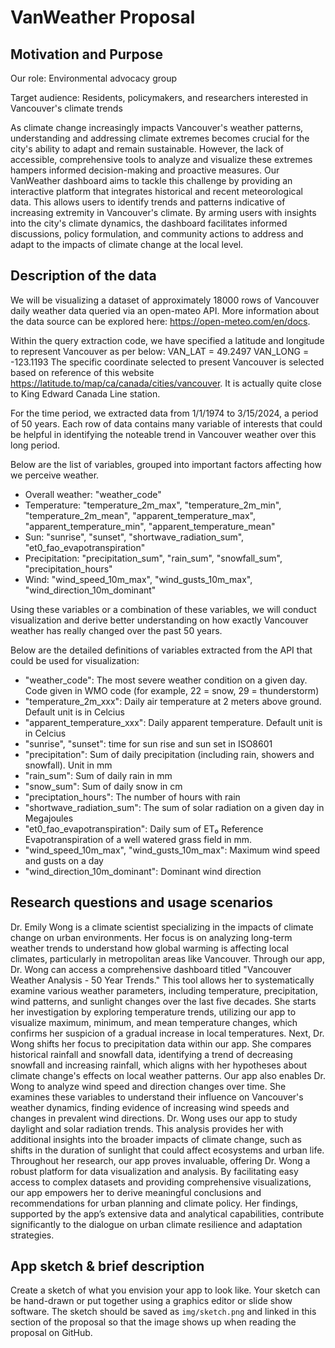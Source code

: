 # VanWeather Proposal

## Motivation and Purpose

Our role: Environmental advocacy group

Target audience: Residents, policymakers, and researchers interested in Vancouver's climate trends

As climate change increasingly impacts Vancouver's weather patterns, understanding and addressing climate extremes becomes crucial for the city's ability to adapt and remain sustainable. However, the lack of accessible, comprehensive tools to analyze and visualize these extremes hampers informed decision-making and proactive measures. Our VanWeather dashboard aims to tackle this challenge by providing an interactive platform that integrates historical and recent meteorological data. This allows users to identify trends and patterns indicative of increasing extremity in Vancouver's climate. By arming users with insights into the city's climate dynamics, the dashboard facilitates informed discussions, policy formulation, and community actions to address and adapt to the impacts of climate change at the local level.


## Description of the data

We will be visualizing a dataset of approximately 18000 rows of Vancouver daily weather data queried via an open-mateo 
API. More information about the data source can be explored here: https://open-meteo.com/en/docs.

Within the query extraction code, we have specified a latitude and longitude to represent Vancouver as per below:
VAN_LAT = 49.2497
VAN_LONG = -123.1193
The specific coordinate selected to present Vancouver is selected based on reference of this website 
https://latitude.to/map/ca/canada/cities/vancouver. It is actually quite close to King Edward Canada Line station. 

For the time period, we extracted data from 1/1/1974 to 3/15/2024, a period of 50 years. Each row of data contains 
many variable of interests that could be helpful in identifying the noteable trend in Vancouver weather over this long 
period. 

Below are the list of variables, grouped into important factors affecting how we perceive weather.
- Overall weather: "weather_code"
- Temperature: "temperature_2m_max", "temperature_2m_min", "temperature_2m_mean", "apparent_temperature_max", "apparent_temperature_min", "apparent_temperature_mean"
- Sun: "sunrise", "sunset", "shortwave_radiation_sum", "et0_fao_evapotranspiration"
- Precipitation: "precipitation_sum", "rain_sum", "snowfall_sum", "precipitation_hours"
- Wind: "wind_speed_10m_max", "wind_gusts_10m_max", "wind_direction_10m_dominant"

Using these variables or a combination of these variables, we will conduct visualization and derive better understanding 
on how exactly Vancouver weather has really changed over the past 50 years. 

Below are the detailed definitions of variables extracted from the API that could be used for visualization:
- "weather_code": The most severe weather condition on a given day. Code given in WMO code (for example, 22 = snow, 29 = thunderstorm)
- "temperature_2m_xxx": Daily air temperature at 2 meters above ground. Default unit is in Celcius
- "apparent_temperature_xxx": Daily apparent temperature. Default unit is in Celcius
- "sunrise", "sunset": time for sun rise and sun set in ISO8601
- "precipitation": Sum of daily precipitation (including rain, showers and snowfall). Unit in mm 
- "rain_sum": Sum of daily rain in mm
- "snow_sum": Sum of daily snow in cm
- "preciptation_hours": The number of hours with rain
- "shortwave_radiation_sum": 	The sum of solar radiation on a given day in Megajoules
- "et0_fao_evapotranspiration": Daily sum of ET₀ Reference Evapotranspiration of a well watered grass field in mm. 
- "wind_speed_10m_max", "wind_gusts_10m_max": Maximum wind speed and gusts on a day
- "wind_direction_10m_dominant": Dominant wind direction


## Research questions and usage scenarios

Dr. Emily Wong is a climate scientist specializing in the impacts of climate change on urban environments. Her focus is on analyzing long-term weather trends to understand how global warming is affecting local climates, particularly in metropolitan areas like Vancouver.
Through our app, Dr. Wong can access a comprehensive dashboard titled "Vancouver Weather Analysis - 50 Year Trends." This tool allows her to systematically examine various weather parameters, including temperature, precipitation, wind patterns, and sunlight changes over the last five decades. She starts her investigation by exploring temperature trends, utilizing our app to visualize maximum, minimum, and mean temperature changes, which confirms her suspicion of a gradual increase in local temperatures.
Next, Dr. Wong shifts her focus to precipitation data within our app. She compares historical rainfall and snowfall data, identifying a trend of decreasing snowfall and increasing rainfall, which aligns with her hypotheses about climate change's effects on local weather patterns.
Our app also enables Dr. Wong to analyze wind speed and direction changes over time. She examines these variables to understand their influence on Vancouver's weather dynamics, finding evidence of increasing wind speeds and changes in prevalent wind directions.
Dr. Wong uses our app to study daylight and solar radiation trends. This analysis provides her with additional insights into the broader impacts of climate change, such as shifts in the duration of sunlight that could affect ecosystems and urban life.
Throughout her research, our app proves invaluable, offering Dr. Wong a robust platform for data visualization and analysis. By facilitating easy access to complex datasets and providing comprehensive visualizations, our app empowers her to derive meaningful conclusions and recommendations for urban planning and climate policy. Her findings, supported by the app’s extensive data and analytical capabilities, contribute significantly to the dialogue on urban climate resilience and adaptation strategies.


## App sketch & brief description

Create a sketch of what you envision your app to look like.
Your sketch can be hand-drawn
or put together using a graphics editor or
slide show software.
The sketch should be saved as `img/sketch.png` and linked in this section of the proposal
so that the image shows up when reading the proposal on GitHub.

